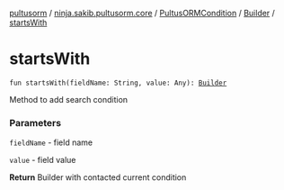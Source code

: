 [pultusorm](../../../index.md) / [ninja.sakib.pultusorm.core](../../index.md) / [PultusORMCondition](../index.md) / [Builder](index.md) / [startsWith](.)

# startsWith

`fun startsWith(fieldName: String, value: Any): `[`Builder`](index.md)

Method to add search condition

### Parameters

`fieldName` - field name

`value` - field value

**Return**
Builder with contacted current condition

